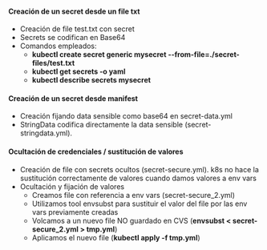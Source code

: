 

#### Creación de un secret desde un file txt

- Creación de file test.txt con secret
- Secrets se codifican en Base64
- Comandos empleados:
    - **kubectl create secret generic mysecret --from-file=./secret-files/test.txt**
    - **kubectl get secrets -o yaml**
    - **kubectl describe secrets mysecret**


#### Creación de un secret desde manifest

- Creación fijando data sensible como base64 en secret-data.yml
- StringData codifica directamente la data sensible (secret-stringdata.yml).

#### Ocultación de credenciales / sustitución de valores

- Creación de file con secrets ocultos (secret-secure.yml). k8s no hace la sustitución correctamente de valores cuando damos valores a env vars
- Ocultación y fijación de valores
    -   Creamos file con referencia a env vars (secret-secure_2.yml)
    -   Utilizamos tool envsubst para sustituir el valor del file por las env vars previamente creadas
    -   Volcamos a un nuevo file NO guardado en CVS (**envsubst < secret-secure_2.yml > tmp.yml**)
    -   Aplicamos el nuevo file (**kubectl apply -f tmp.yml**)

